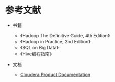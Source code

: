 # 参考文献

* 书籍
  * 《Hadoop The Definitive Guide, 4th Edition》
  * 《Hadoop in Practice, 2nd Edition》
  * 《SQL on Big Data》
  * 《Hive编程指南》

* 文档
  * [Cloudera Product Documentation](https://www.cloudera.com/documentation.html)
